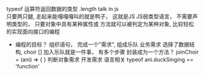 typeof 运算符返回数据的类型
.length
talk in js  
只要两只腿, 走起来能嘎嘎嘎叫的就是鸭子， 这就是JS
JS弱类型语言， 不需要声明类型的， 只要对象中具有某种属性或
方法就可以被判定为某种对象, 比较轻松的实现面向接口的编程
- 编程的目标？ 组织语句， 完成一个"需求", 组成乐队 业务需求
  选择了数据结构, choir []
  加入乐队就是一件事， 有多个步骤  封装成为一个方法？ 
  joinChoir = (ani) => { }
  判断对象需求 开发需求 语言相关 
  typeof ani.duckSinging == 'function'


  <!-- duck:Duck -->
